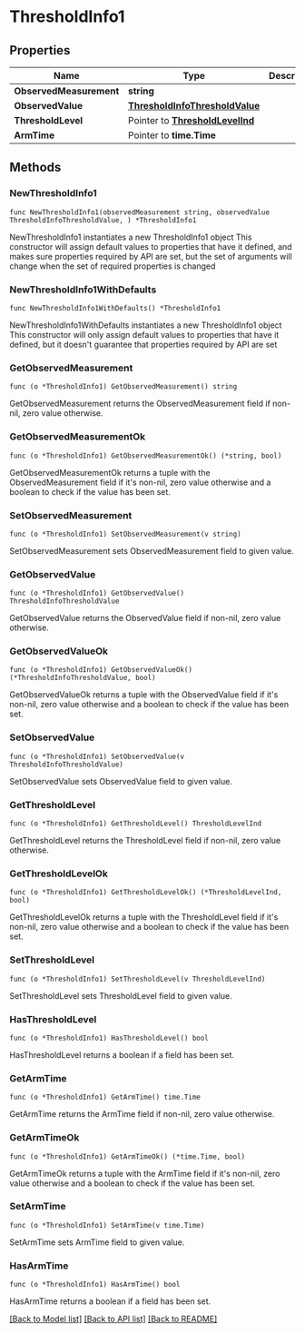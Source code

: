 # ThresholdInfo1

## Properties

Name | Type | Description | Notes
------------ | ------------- | ------------- | -------------
**ObservedMeasurement** | **string** |  | 
**ObservedValue** | [**ThresholdInfoThresholdValue**](ThresholdInfoThresholdValue.md) |  | 
**ThresholdLevel** | Pointer to [**ThresholdLevelInd**](ThresholdLevelInd.md) |  | [optional] 
**ArmTime** | Pointer to **time.Time** |  | [optional] 

## Methods

### NewThresholdInfo1

`func NewThresholdInfo1(observedMeasurement string, observedValue ThresholdInfoThresholdValue, ) *ThresholdInfo1`

NewThresholdInfo1 instantiates a new ThresholdInfo1 object
This constructor will assign default values to properties that have it defined,
and makes sure properties required by API are set, but the set of arguments
will change when the set of required properties is changed

### NewThresholdInfo1WithDefaults

`func NewThresholdInfo1WithDefaults() *ThresholdInfo1`

NewThresholdInfo1WithDefaults instantiates a new ThresholdInfo1 object
This constructor will only assign default values to properties that have it defined,
but it doesn't guarantee that properties required by API are set

### GetObservedMeasurement

`func (o *ThresholdInfo1) GetObservedMeasurement() string`

GetObservedMeasurement returns the ObservedMeasurement field if non-nil, zero value otherwise.

### GetObservedMeasurementOk

`func (o *ThresholdInfo1) GetObservedMeasurementOk() (*string, bool)`

GetObservedMeasurementOk returns a tuple with the ObservedMeasurement field if it's non-nil, zero value otherwise
and a boolean to check if the value has been set.

### SetObservedMeasurement

`func (o *ThresholdInfo1) SetObservedMeasurement(v string)`

SetObservedMeasurement sets ObservedMeasurement field to given value.


### GetObservedValue

`func (o *ThresholdInfo1) GetObservedValue() ThresholdInfoThresholdValue`

GetObservedValue returns the ObservedValue field if non-nil, zero value otherwise.

### GetObservedValueOk

`func (o *ThresholdInfo1) GetObservedValueOk() (*ThresholdInfoThresholdValue, bool)`

GetObservedValueOk returns a tuple with the ObservedValue field if it's non-nil, zero value otherwise
and a boolean to check if the value has been set.

### SetObservedValue

`func (o *ThresholdInfo1) SetObservedValue(v ThresholdInfoThresholdValue)`

SetObservedValue sets ObservedValue field to given value.


### GetThresholdLevel

`func (o *ThresholdInfo1) GetThresholdLevel() ThresholdLevelInd`

GetThresholdLevel returns the ThresholdLevel field if non-nil, zero value otherwise.

### GetThresholdLevelOk

`func (o *ThresholdInfo1) GetThresholdLevelOk() (*ThresholdLevelInd, bool)`

GetThresholdLevelOk returns a tuple with the ThresholdLevel field if it's non-nil, zero value otherwise
and a boolean to check if the value has been set.

### SetThresholdLevel

`func (o *ThresholdInfo1) SetThresholdLevel(v ThresholdLevelInd)`

SetThresholdLevel sets ThresholdLevel field to given value.

### HasThresholdLevel

`func (o *ThresholdInfo1) HasThresholdLevel() bool`

HasThresholdLevel returns a boolean if a field has been set.

### GetArmTime

`func (o *ThresholdInfo1) GetArmTime() time.Time`

GetArmTime returns the ArmTime field if non-nil, zero value otherwise.

### GetArmTimeOk

`func (o *ThresholdInfo1) GetArmTimeOk() (*time.Time, bool)`

GetArmTimeOk returns a tuple with the ArmTime field if it's non-nil, zero value otherwise
and a boolean to check if the value has been set.

### SetArmTime

`func (o *ThresholdInfo1) SetArmTime(v time.Time)`

SetArmTime sets ArmTime field to given value.

### HasArmTime

`func (o *ThresholdInfo1) HasArmTime() bool`

HasArmTime returns a boolean if a field has been set.


[[Back to Model list]](../README.md#documentation-for-models) [[Back to API list]](../README.md#documentation-for-api-endpoints) [[Back to README]](../README.md)


